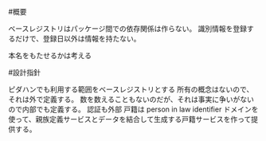 #概要

ベースレジストリはパッケージ間での依存関係は作らない。
識別情報を登録するだけで、登録日以外は情報を持たない。

本名をもたせるかは考える

#設計指針

ピダハンでも利用する範囲をベースレジストリとする
所有の概念はないので、それは外で定義する。
数を数えることもないのだが、それは事実に争いがないので内部でも定義する。
認証も外部
戸籍は person in law identifier ドメインを使って、親族定義サービスとデータを結合して生成する戸籍サービスを作って提供する。

